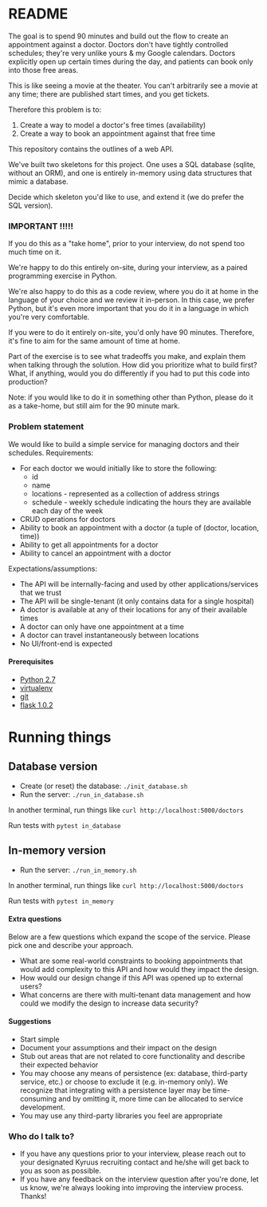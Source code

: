 # README #

The goal is to spend 90 minutes and build out the flow to create an appointment against a doctor. Doctors don't have tightly controlled schedules; they're very unlike yours & my Google calendars. Doctors explicitly open up certain times during the day, and patients can book only into those free areas.

This is like seeing a movie at the theater. You can't arbitrarily see a movie at any time; there are published start times, and you get tickets. 

Therefore this problem is to:
1) Create a way to model a doctor's free times (availability)
2) Create a way to book an appointment against that free time

This repository contains the outlines of a web API.

We've built two skeletons for this project. One uses a SQL database (sqlite, without an ORM), 
and one is entirely in-memory using data structures that mimic a database.

Decide which skeleton you'd like to use, and extend it (we do prefer the SQL version).

### IMPORTANT !!!!!

If you do this as a "take home", prior to your interview, do not spend too much time on it.

We're happy to do this entirely on-site, during your interview, as a paired programming exercise in Python.

We're also happy to do this as a code review, where you do it at home in the language of your choice and we review it in-person. In this case, we prefer Python, but it's even more important that you do it in a language in which you're very comfortable.

If you were to do it entirely on-site, you'd only have 90 minutes. Therefore, it's fine to aim for the same amount of time at home.

Part of the exercise is to see what tradeoffs you make, and explain them when talking through the solution. How did you prioritize what to build first? What, if anything, would you do differently if you had to put this code into production?

Note: if you would like to do it in something other than Python, please do it as a take-home, but still aim for the 90 minute mark.

### Problem statement

We would like to build a simple service for managing doctors and their schedules. 
Requirements:

* For each doctor we would initially like to store the following:
    * id
	* name
	* locations - represented as a collection of address strings
	* schedule - weekly schedule indicating the hours they are available each day of the week
* CRUD operations for doctors
* Ability to book an appointment with a doctor (a tuple of (doctor, location, time))
* Ability to get all appointments for a doctor
* Ability to cancel an appointment with a doctor

Expectations/assumptions:

* The API will be internally-facing and used by other applications/services that we trust
* The API will be single-tenant (it only contains data for a single hospital)
* A doctor is available at any of their locations for any of their available times
* A doctor can only have one appointment at a time
* A doctor can travel instantaneously between locations
* No UI/front-end is expected

#### Prerequisites

* [Python 2.7](https://www.python.org/downloads/)
* [virtualenv](http://docs.python-guide.org/en/latest/dev/virtualenvs/)
* [git](https://git-scm.com/downloads)
* [flask 1.0.2](http://flask.pocoo.org/)

	
# Running things

## Database version

* Create (or reset) the database: `./init_database.sh`
* Run the server: `./run_in_database.sh`

In another terminal, run things like `curl http://localhost:5000/doctors`

Run tests with `pytest in_database`

## In-memory version

* Run the server: `./run_in_memory.sh`

In another terminal, run things like `curl http://localhost:5000/doctors`

Run tests with `pytest in_memory`

#### Extra questions ####

Below are a few questions which expand the scope of the service. Please pick one and describe your approach.

* What are some real-world constraints to booking appointments that would add complexity to this API and how would they impact the design.
* How would our design change if this API was opened up to external users?
* What concerns are there with multi-tenant data management and how could we modify the design to increase data security?

#### Suggestions ####

* Start simple 
* Document your assumptions and their impact on the design
* Stub out areas that are not related to core functionality and describe their expected behavior
* You may choose any means of persistence (ex: database, third-party service, etc.) or choose to exclude it (e.g. in-memory only). We recognize that integrating with a persistence layer may be time-consuming and by omitting it, more time can be allocated to service development.
* You may use any third-party libraries you feel are appropriate

### Who do I talk to? ###
* If you have any questions prior to your interview, please reach out to your designated Kyruus recruiting contact and he/she will get back to you as soon as possible.
* If you have any feedback on the interview question after you're done, let us know, we're always looking into improving the interview process. Thanks!

